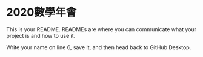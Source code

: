 # 2020數學年會

This is your README. READMEs are where you can communicate what your project is and how to use it.

Write your name on line 6, save it, and then head back to GitHub Desktop.
